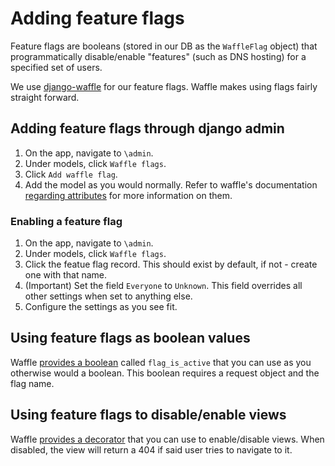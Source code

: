 # Adding feature flags
Feature flags are booleans (stored in our DB as the `WaffleFlag` object) that programmatically disable/enable "features" (such as DNS hosting) for a specified set of users.

We use [django-waffle](https://waffle.readthedocs.io/en/stable/) for our feature flags. Waffle makes using flags fairly straight forward.

## Adding feature flags through django admin
1. On the app, navigate to `\admin`.
2. Under models, click `Waffle flags`.
3. Click `Add waffle flag`.
4. Add the model as you would normally. Refer to waffle's documentation [regarding attributes](https://waffle.readthedocs.io/en/stable/types/flag.html#flag-attributes) for more information on them.

### Enabling a feature flag
1. On the app, navigate to `\admin`.
2. Under models, click `Waffle flags`.
3. Click the featue flag record. This should exist by default, if not - create one with that name.
4. (Important) Set the field `Everyone` to `Unknown`. This field overrides all other settings when set to anything else.
5. Configure the settings as you see fit.

## Using feature flags as boolean values
Waffle [provides a boolean](https://waffle.readthedocs.io/en/stable/usage/views.html) called `flag_is_active` that you can use as you otherwise would a boolean. This boolean requires a request object and the flag name.

## Using feature flags to disable/enable views
Waffle [provides a decorator](https://waffle.readthedocs.io/en/stable/usage/decorators.html) that you can use to enable/disable views. When disabled, the view will return a 404 if said user tries to navigate to it.

